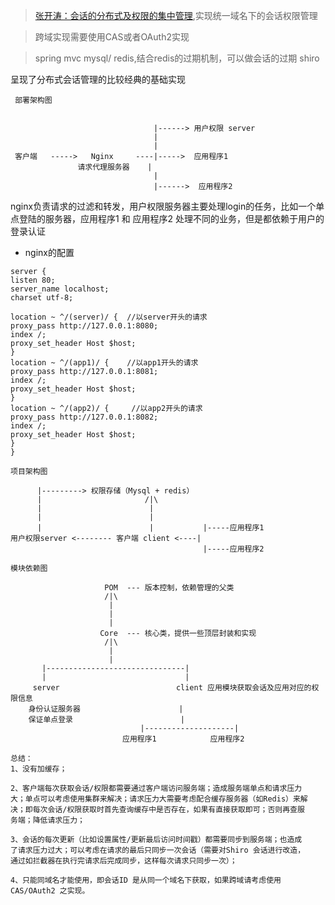 > [张开涛：会话的分布式及权限的集中管理](https://github.com/zhangkaitao/shiro-example/),实现统一域名下的会话权限管理

> 跨域实现需要使用CAS或者OAuth2实现


> spring mvc 
> mysql/ redis,结合redis的过期机制，可以做会话的过期
> shiro 


呈现了分布式会话管理的比较经典的基础实现

```text
 部署架构图


                                |------> 用户权限 server
                                |
                                |
 客户端   ----->   Nginx     ----|----->  应用程序1
               请求代理服务器    |
                                |
                                |------>  应用程序2
```
nginx负责请求的过滤和转发，用户权限服务器主要处理login的任务，比如一个单点登陆的服务器，应用程序1 和 应用程序2 处理不同的业务，但是都依赖于用户的登录认证


- nginx的配置
```text
server {
listen 80;
server_name localhost;
charset utf-8;

location ~ ^/(server)/ {  //以server开头的请求
proxy_pass http://127.0.0.1:8080;
index /;
proxy_set_header Host $host;
}
location ~ ^/(app1)/ {    //以app1开头的请求
proxy_pass http://127.0.0.1:8081;
index /;
proxy_set_header Host $host;
}
location ~ ^/(app2)/ {     //以app2开头的请求
proxy_pass http://127.0.0.1:8082;
index /;
proxy_set_header Host $host;
}
}
```

```text
项目架构图

      |---------> 权限存储（Mysql + redis）
      |                       /|\
      |                        |
      |                        |
      |                        |           |-----应用程序1
用户权限server <-------- 客户端 client <----|
                                           |-----应用程序2

```
```text
模块依赖图

                     POM  --- 版本控制，依赖管理的父类
                     /|\
                      |
                      |
                      |
                    Core  --- 核心类，提供一些顶层封装和实现
                     /|\
                      |
                      |
       |-------------------------------|
       |                               |
     server                          client 应用模块获取会话及应用对应的权限信息
    身份认证服务器                      |
    保证单点登录                        |
                             |--------------------|
                         应用程序1            应用程序2

```



```text
总结：
1、没有加缓存；

2、客户端每次获取会话/权限都需要通过客户端访问服务端；造成服务端单点和请求压力
大；单点可以考虑使用集群来解决；请求压力大需要考虑配合缓存服务器（如Redis）来解
决；即每次会话/权限获取时首先查询缓存中是否存在，如果有直接获取即可；否则再查服
务端；降低请求压力；

3、会话的每次更新（比如设置属性/更新最后访问时间戳）都需要同步到服务端；也造成
了请求压力过大；可以考虑在请求的最后只同步一次会话（需要对Shiro 会话进行改造，
通过如拦截器在执行完请求后完成同步，这样每次请求只同步一次）；

4、只能同域名才能使用，即会话ID 是从同一个域名下获取，如果跨域请考虑使用
CAS/OAuth2 之实现。

```



